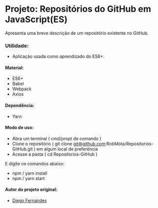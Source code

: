 # Projeto: Repositórios do GitHub em JavaScript(ES)
Apresenta uma breve descrição de um repositório existente no GitHub.

### Utilidade:
* Aplicação usada como aprendizado do ES6+.

#### Material:
* ES6+
* Babel
* Webpack
* Axios

#### Dependência:
* Yarn

#### Modo de uso:
* Abra um terminal ( cmd/propt de comando )
* Clone o repositório ( git clone git@github.com:RobMota/Repositorios-GitHub.git ) em algum local de preferência
* Acesse a pasta ( cd Repositorios-GitHub )

E digite os comandos abaixo:

* npm / yarn install
* npm / yarn start

#### Autor do projeto original:
* [Diego Fernandes](https://github.com/diego3g)

